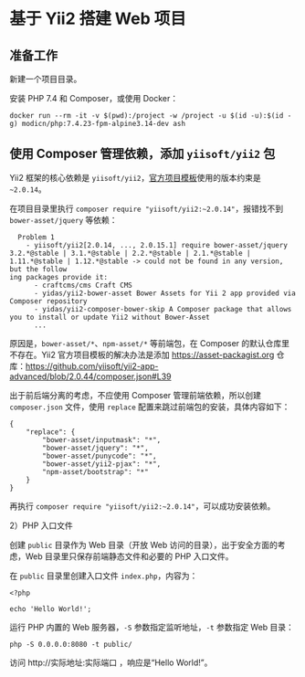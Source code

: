 # 基于 Yii2 搭建 Web 项目

## 准备工作

新建一个项目目录。

安装 PHP 7.4 和 Composer，或使用 Docker：

    docker run --rm -it -v $(pwd):/project -w /project -u $(id -u):$(id -g) modicn/php:7.4.23-fpm-alpine3.14-dev ash

## 使用 Composer 管理依赖，添加 `yiisoft/yii2` 包

Yii2 框架的核心依赖是 `yiisoft/yii2`，[官方项目模板](https://github.com/yiisoft/yii2-app-advanced)使用的版本约束是`~2.0.14`。

在项目目录里执行 `composer require "yiisoft/yii2:~2.0.14"`，报错找不到 `bower-asset/jquery` 等依赖：

```
  Problem 1
    - yiisoft/yii2[2.0.14, ..., 2.0.15.1] require bower-asset/jquery 3.2.*@stable | 3.1.*@stable | 2.2.*@stable | 2.1.*@stable | 1.11.*@stable | 1.12.*@stable -> could not be found in any version, but the follow
ing packages provide it:
      - craftcms/cms Craft CMS
      - yidas/yii2-bower-asset Bower Assets for Yii 2 app provided via Composer repository
      - yidas/yii2-composer-bower-skip A Composer package that allows you to install or update Yii2 without Bower-Asset
      ...
```

原因是，`bower-asset/*`、`npm-asset/*` 等前端包，在 Composer 的默认仓库里不存在。Yii2 官方项目模板的解决办法是添加 https://asset-packagist.org 仓库：https://github.com/yiisoft/yii2-app-advanced/blob/2.0.44/composer.json#L39

出于前后端分离的考虑，不应使用 Composer 管理前端依赖，所以创建 `composer.json` 文件，使用 `replace` 配置来跳过前端包的安装，具体内容如下：

```
{
    "replace": {
        "bower-asset/inputmask": "*",
        "bower-asset/jquery": "*",
        "bower-asset/punycode": "*",
        "bower-asset/yii2-pjax": "*",
        "npm-asset/bootstrap": "*"
    }
}
```

再执行 `composer require "yiisoft/yii2:~2.0.14"`，可以成功安装依赖。

2）PHP 入口文件

创建 `public` 目录作为 Web 目录（开放 Web 访问的目录），出于安全方面的考虑，Web 目录里只保存前端静态文件和必要的 PHP 入口文件。

在 `public` 目录里创建入口文件 `index.php`，内容为：

    <?php

    echo 'Hello World!';

运行 PHP 内置的 Web 服务器，`-S` 参数指定监听地址，`-t` 参数指定 Web 目录：

    php -S 0.0.0.0:8080 -t public/

访问 http://实际地址:实际端口 ，响应是“Hello World!”。
